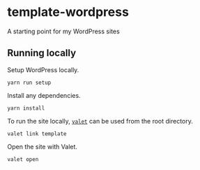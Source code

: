 # template-wordpress

A starting point for my WordPress sites

## Running locally

Setup WordPress locally.

```
yarn run setup
```

Install any dependencies.

```
yarn install
```

To run the site locally, [`valet`](https://laravel.com/docs/8.x/valet) can be used from the root directory.

```
valet link template
```

Open the site with Valet.

```
valet open
```
